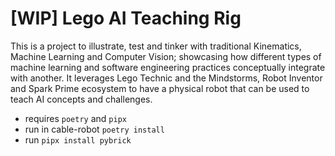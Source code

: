 # [WIP] Lego AI Teaching Rig

This is a project to illustrate, test and tinker with traditional Kinematics, Machine Learning and Computer Vision; showcasing how different types of machine learning and software engineering practices conceptually integrate with another. It leverages Lego Technic and the Mindstorms, Robot Inventor and Spark Prime ecosystem to have a physical robot that can be used to teach AI concepts and challenges.

 - requires `poetry` and `pipx`
 - run in cable-robot `poetry install`
 - run `pipx install pybrick`